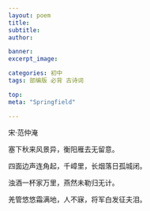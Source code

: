 ```yaml
---
layout: poem
title: 
subtitle: 
author: 

banner:
excerpt_image: 

categories: 初中
tags: 部编版 必背 古诗词

top: 
meta: "Springfield"

---
```


宋·范仲淹

塞下秋来风景异，衡阳雁去无留意。

四面边声连角起，千嶂里，长烟落日孤城闭。

浊酒一杯家万里，燕然未勒归无计。

羌管悠悠霜满地，人不寐，将军白发征夫泪。